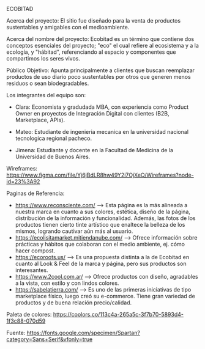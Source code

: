 ECOBITAD

Acerca del proyecto:
El sitio fue diseñado para la venta de productos sustentables y amigables con el medioambiente. 

Acerca del nombre del proyecto:
Ecobitad es un término que contiene dos conceptos esenciales del proyecto; "eco" el cual refiere al ecosistema y a la ecología, y "hábitad", referenciando al espacio y componentes que compartimos los seres vivos.

Público Objetivo: 
Apunta principalmente a clientes que buscan reemplazar productos de uso diario poco sustentables por otros que generen menos residuos o sean biodegradables.

Los integrantes del equipo son:
- Clara: Economista y gradudada MBA, con experiencia como Product Owner en proyectos de Integración Digital con clientes (B2B, Marketplace, APIs).

- Mateo: Estudiante  de ingenieria mecanica en la universidad nacional tecnologica regional pacheco.

- Jimena: Estudiante y docente en la Facultad de Medicina de la Universidad de Buenos Aires.


Wireframes:
https://www.figma.com/file/Yj6jBdLR8hw49Y2i7OjXeO/Wireframes?node-id=23%3A92


Paginas de Referencia:
- https://www.reconsciente.com/ --> Esta página es la más alineada a nuestra marca en cuanto a sus colores, estética, diseño de la página, distribución de la información y    funcionalidad. Además, las fotos de los productos tienen cierto tinte artístico que enaltece la belleza de los mismos, logrando cautivar aún más al usuario.
- https://ecolisitamarket.mitiendanube.com/ --> Ofrece información sobre prácticas y hábitos que colaboran con el medio ambiente, ej. cómo hacer compost.
- https://ecoroots.us/ --> Es una propuesta distinta a la de Ecobitad en cuanto al Look & Feel de la marca y página, pero sus productos son interesantes.
- https://www.2cool.com.ar/ --> Ofrece productos con diseño, agradables a la vista, con estilo y con lindos colores.
- https://sabelatierra.com/ --> Es uno de las primeras iniciativas de tipo marketplace físico, luego creó su e-commerce. Tiene gran variedad de productos y de buena relación precio/calidad.


Paleta de colores: 
https://coolors.co/113c4a-265a5c-3f7b70-5893d4-1f3c88-070d59

Fuente: 
https://fonts.google.com/specimen/Spartan?category=Sans+Serif&vfonly=true
